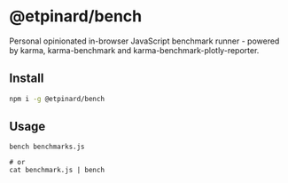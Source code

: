 # @etpinard/bench

Personal opinionated in-browser JavaScript benchmark runner - powered by karma, karma-benchmark and karma-benchmark-plotly-reporter.

## Install

```bash
npm i -g @etpinard/bench
```

## Usage

```
bench benchmarks.js

# or
cat benchmark.js | bench
```
